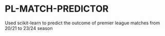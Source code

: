 # PL-MATCH-PREDICTOR
Used scikit-learn to predict the outcome of premier league matches from 20/21 to 23/24 season
